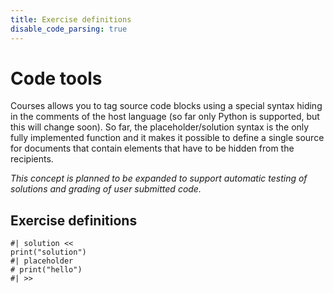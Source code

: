 ```yaml
---
title: Exercise definitions
disable_code_parsing: true
---
```


# Code tools
Courses allows you to tag source code blocks using a special syntax hiding in the comments of the host language (so far only Python is supported, but this will change soon). So far, the placeholder/solution syntax is the only fully implemented function and it makes it possible to define a single source for documents that contain elements that have to be hidden from the recipients. 

*This concept is planned to be expanded to support automatic testing of solutions and grading of user submitted code.*


## Exercise definitions

```python, no_parse
#| solution <<
print("solution")
#| placeholder
# print("hello")
#| >>
```

